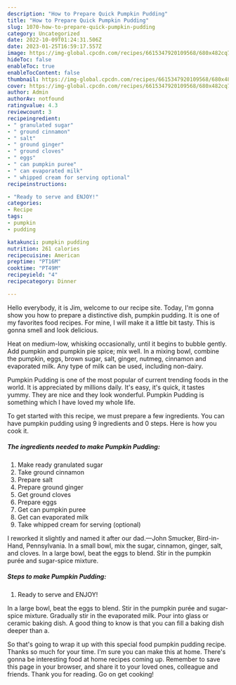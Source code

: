 ```yaml
---
description: "How to Prepare Quick Pumpkin Pudding"
title: "How to Prepare Quick Pumpkin Pudding"
slug: 1070-how-to-prepare-quick-pumpkin-pudding
category: Uncategorized
date: 2022-10-09T01:24:31.506Z
date: 2023-01-25T16:59:17.557Z
image: https://img-global.cpcdn.com/recipes/6615347920109568/680x482cq70/pumpkin-pudding-recipe-main-photo.jpg
hideToc: false
enableToc: true
enableTocContent: false
thumbnail: https://img-global.cpcdn.com/recipes/6615347920109568/680x482cq70/pumpkin-pudding-recipe-main-photo.jpg
cover: https://img-global.cpcdn.com/recipes/6615347920109568/680x482cq70/pumpkin-pudding-recipe-main-photo.jpg
author: Admin
authorAv: notfound
ratingvalue: 4.3
reviewcount: 3
recipeingredient:
- " granulated sugar"
- " ground cinnamon"
- " salt"
- " ground ginger"
- " ground cloves"
- " eggs"
- " can pumpkin puree"
- " can evaporated milk"
- " whipped cream for serving optional"
recipeinstructions:

- "Ready to serve and ENJOY!"
categories:
- Recipe
tags:
- pumpkin
- pudding

katakunci: pumpkin pudding 
nutrition: 261 calories
recipecuisine: American
preptime: "PT16M"
cooktime: "PT49M"
recipeyield: "4"
recipecategory: Dinner

---
```



Hello everybody, it is Jim, welcome to our recipe site. Today, I'm gonna show you how to prepare a distinctive dish, pumpkin pudding. It is one of my favorites food recipes. For mine, I will make it a little bit tasty. This is gonna smell and look delicious.

Heat on medium-low, whisking occasionally, until it begins to bubble gently. Add pumpkin and pumpkin pie spice; mix well. In a mixing bowl, combine the pumpkin, eggs, brown sugar, salt, ginger, nutmeg, cinnamon and evaporated milk. Any type of milk can be used, including non-dairy.

Pumpkin Pudding is one of the most popular of current trending foods in the world. It is appreciated by millions daily. It's easy, it's quick, it tastes yummy. They are nice and they look wonderful. Pumpkin Pudding is something which I have loved my whole life.


To get started with this recipe, we must prepare a few ingredients. You can have pumpkin pudding using 9 ingredients and 0 steps. Here is how you cook it.

<!--inarticleads1-->

##### The ingredients needed to make Pumpkin Pudding:

1. Make ready  granulated sugar
1. Take  ground cinnamon
1. Prepare  salt
1. Prepare  ground ginger
1. Get  ground cloves
1. Prepare  eggs
1. Get  can pumpkin puree
1. Get  can evaporated milk
1. Take  whipped cream for serving (optional)


I reworked it slightly and named it after our dad.—John Smucker, Bird-in-Hand, Pennsylvania. In a small bowl, mix the sugar, cinnamon, ginger, salt, and cloves. In a large bowl, beat the eggs to blend. Stir in the pumpkin purée and sugar-spice mixture. 

<!--inarticleads2-->

##### Steps to make Pumpkin Pudding:


1. Ready to serve and ENJOY!

In a large bowl, beat the eggs to blend. Stir in the pumpkin purée and sugar-spice mixture. Gradually stir in the evaporated milk. Pour into glass or ceramic baking dish. A good thing to know is that you can fill a baking dish deeper than a. 

So that's going to wrap it up with this special food pumpkin pudding recipe. Thanks so much for your time. I'm sure you can make this at home. There's gonna be interesting food at home recipes coming up. Remember to save this page in your browser, and share it to your loved ones, colleague and friends. Thank you for reading. Go on get cooking!
